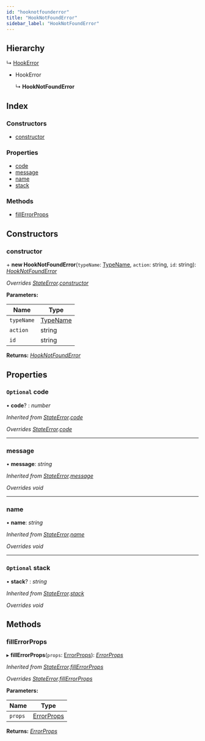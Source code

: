```yaml
---
id: "hooknotfounderror"
title: "HookNotFoundError"
sidebar_label: "HookNotFoundError"
---
```


## Hierarchy

  ↳ [HookError](hookerror.md)

* HookError

  ↳ **HookNotFoundError**

## Index

### Constructors

* [constructor](hooknotfounderror.md#constructor)

### Properties

* [code](hooknotfounderror.md#optional-code)
* [message](hooknotfounderror.md#message)
* [name](hooknotfounderror.md#name)
* [stack](hooknotfounderror.md#optional-stack)

### Methods

* [fillErrorProps](hooknotfounderror.md#fillerrorprops)

## Constructors

###  constructor

\+ **new HookNotFoundError**(`typeName`: [TypeName](../modules/types.md#typename), `action`: string, `id`: string): *[HookNotFoundError](hooknotfounderror.md)*

*Overrides [StateError](stateerror.md).[constructor](stateerror.md#constructor)*

**Parameters:**

Name | Type |
------ | ------ |
`typeName` | [TypeName](../modules/types.md#typename) |
`action` | string |
`id` | string |

**Returns:** *[HookNotFoundError](hooknotfounderror.md)*

## Properties

### `Optional` code

• **code**? : *number*

*Inherited from [StateError](stateerror.md).[code](stateerror.md#optional-code)*

*Overrides [StateError](stateerror.md).[code](stateerror.md#optional-code)*

___

###  message

• **message**: *string*

*Inherited from [StateError](stateerror.md).[message](stateerror.md#message)*

*Overrides void*

___

###  name

• **name**: *string*

*Inherited from [StateError](stateerror.md).[name](stateerror.md#name)*

*Overrides void*

___

### `Optional` stack

• **stack**? : *string*

*Inherited from [StateError](stateerror.md).[stack](stateerror.md#optional-stack)*

*Overrides void*

## Methods

###  fillErrorProps

▸ **fillErrorProps**(`props`: [ErrorProps](../modules/types.md#errorprops)): *[ErrorProps](../modules/types.md#errorprops)*

*Inherited from [StateError](stateerror.md).[fillErrorProps](stateerror.md#fillerrorprops)*

*Overrides [StateError](stateerror.md).[fillErrorProps](stateerror.md#fillerrorprops)*

**Parameters:**

Name | Type |
------ | ------ |
`props` | [ErrorProps](../modules/types.md#errorprops) |

**Returns:** *[ErrorProps](../modules/types.md#errorprops)*
